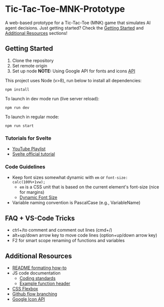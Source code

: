 # Tic-Tac-Toe-MNK-Prototype
A web-based prototype for a Tic-Tac-Toe (MNK) game that simulates AI agent decisions. Just getting started? Check the [Getting Started](https://github.com/FAM-CS/Tic-Tac-Toe-MNK-Prototype#getting-started) and [Additional Resources](https://github.com/FAM-CS/Tic-Tac-Toe-MNK-Prototype#additional-resources) sections!

## Getting Started
1. Clone the repository
2. Set remote origin
3. Set up node
**NOTE:** Using Google API for fonts and icons [API](https://fonts.google.com/?icon.style=Rounded&icon.platform=web)

This project uses Node (v>8), run below to install all dependencies:
```
npm install
```
To launch in dev mode run (live server reload):
```
npm run dev
```
To launch in regular mode:
```
npm run start
```

### Tutorials for Svelte
+ [YouTube Playlist](https://www.youtube.com/playlist?list=PL4cUxeGkcC9hlbrVO_2QFVqVPhlZmz7tO)
+ [Svelte official tutorial](https://svelte.dev/tutorial/basics)

### Code Guidelines
+ Keep font sizes somewhat dynamic with `em` or `font-size: calc(100%+1vw);`
    + `em` is a CSS unit that is based on the current element's font-size (nice for margins)
    + [Dynamic Font Size](https://stackoverflow.com/questions/14431411/pure-css-to-make-font-size-responsive-based-on-dynamic-amount-of-characters)
+ Variable naming convention is PascalCase (e.g., VariableName)

## FAQ + VS-Code Tricks
+ ctrl+/to comment and comment out lines (cmd+/)
+ alt+up/down arrow key to move code lines (option+up/down arrow key)
+ F2 for smart scope renaming of functions and variables

## Additional Resources
+ [README formating how-to](https://docs.github.com/en/get-started/writing-on-github/getting-started-with-writing-and-formatting-on-github/basic-writing-and-formatting-syntax)
+ JS code documentation
    + [Coding standards](https://developer.wordpress.org/coding-standards/inline-documentation-standards/javascript/)
    + [Example function header](https://www.codexpedia.com/javascript/javascript-function-and-class-header-documentation/)
+ [CSS Flexbox](https://css-tricks.com/snippets/css/a-guide-to-flexbox/)
+ [Github flow branching](https://docs.github.com/en/get-started/quickstart/github-flow)
+ [Google Icon API](https://fonts.google.com/icons?icon.style=Rounded&icon.platform=web)
